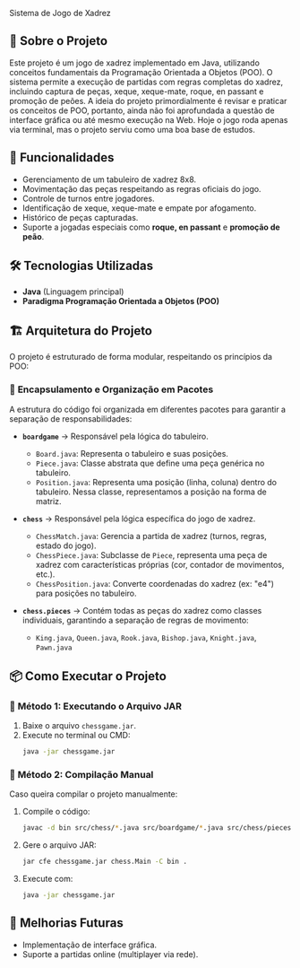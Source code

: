Sistema de Jogo de Xadrez

## 📌 Sobre o Projeto
Este projeto é um jogo de xadrez implementado em Java, utilizando conceitos fundamentais da Programação Orientada a Objetos (POO). O sistema permite a execução de partidas com regras completas do xadrez, incluindo captura de peças, xeque, xeque-mate, roque, en passant e promoção de peões.
A ideia do projeto primordialmente é revisar e praticar os conceitos de POO, portanto, ainda não foi aprofundada a questão de interface gráfica ou até mesmo execução na Web. Hoje o jogo roda apenas via terminal, mas o projeto serviu como uma boa base de estudos.

## 🎯 Funcionalidades
- Gerenciamento de um tabuleiro de xadrez 8x8.
- Movimentação das peças respeitando as regras oficiais do jogo.
- Controle de turnos entre jogadores.
- Identificação de xeque, xeque-mate e empate por afogamento.
- Histórico de peças capturadas.
- Suporte a jogadas especiais como **roque, en passant** e **promoção de peão**.

## 🛠️  Tecnologias Utilizadas
- **Java** (Linguagem principal)
- **Paradigma Programação Orientada a Objetos (POO)**

## 🏗️  Arquitetura do Projeto
O projeto é estruturado de forma modular, respeitando os princípios da POO:

### 🔹 **Encapsulamento e Organização em Pacotes**
A estrutura do código foi organizada em diferentes pacotes para garantir a separação de responsabilidades:

- **`boardgame`** → Responsável pela lógica do tabuleiro.
    - `Board.java`: Representa o tabuleiro e suas posições.
    - `Piece.java`: Classe abstrata que define uma peça genérica no tabuleiro.
    - `Position.java`: Representa uma posição (linha, coluna) dentro do tabuleiro. Nessa classe, representamos a posição na forma de matriz.

- **`chess`** → Responsável pela lógica específica do jogo de xadrez.
    - `ChessMatch.java`: Gerencia a partida de xadrez (turnos, regras, estado do jogo).
    - `ChessPiece.java`: Subclasse de `Piece`, representa uma peça de xadrez com características próprias (cor, contador de movimentos, etc.).
    - `ChessPosition.java`: Converte coordenadas do xadrez (ex: "e4") para posições no tabuleiro.

- **`chess.pieces`** → Contém todas as peças do xadrez como classes individuais, garantindo a separação de regras de movimento:
    - `King.java`, `Queen.java`, `Rook.java`, `Bishop.java`, `Knight.java`, `Pawn.java`

## 📦 Como Executar o Projeto
### 🔹 **Método 1: Executando o Arquivo JAR**
1. Baixe o arquivo `chessgame.jar`.
2. Execute no terminal ou CMD:
   ```sh
   java -jar chessgame.jar
   ```

### 🔹 **Método 2: Compilação Manual**
Caso queira compilar o projeto manualmente:
1. Compile o código:
   ```sh
   javac -d bin src/chess/*.java src/boardgame/*.java src/chess/pieces/*.java
   ```
2. Gere o arquivo JAR:
   ```sh
   jar cfe chessgame.jar chess.Main -C bin .
   ```
3. Execute com:
   ```sh
   java -jar chessgame.jar
   ```

## 📌 Melhorias Futuras
- Implementação de interface gráfica.
- Suporte a partidas online (multiplayer via rede).
